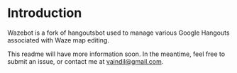 # Introduction

Wazebot is a fork of hangoutsbot used to manage various Google Hangouts associated with Waze map editing.

This readme will have more information soon. In the meantime, feel free to submit an issue, or contact me at vaindil@gmail.com.